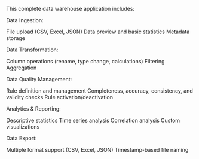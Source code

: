 This complete data warehouse application includes:

Data Ingestion:

File upload (CSV, Excel, JSON)
Data preview and basic statistics
Metadata storage


Data Transformation:

Column operations (rename, type change, calculations)
Filtering
Aggregation


Data Quality Management:

Rule definition and management
Completeness, accuracy, consistency, and validity checks
Rule activation/deactivation


Analytics & Reporting:

Descriptive statistics
Time series analysis
Correlation analysis
Custom visualizations


Data Export:

Multiple format support (CSV, Excel, JSON)
Timestamp-based file naming
